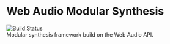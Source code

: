 # Web Audio Modular Synthesis
[![Build Status](https://travis-ci.org/bennetthardwick/web-audio-modular-synth.svg?branch=master)](https://travis-ci.org/bennetthardwick/web-audio-modular-synth)  
Modular synthesis framework build on the Web Audio API.
